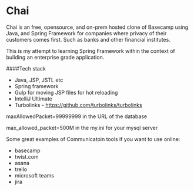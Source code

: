 # Chai 
Chai is an free, opensource, and on-prem hosted clone of Basecamp using Java, and Spring Framework for companies where privacy of their customers comes first. Such as banks and other financial institutes.

This is my attempt to learning Spring Framework within the context of building an enterprise grade application.


####Tech stack
* Java, JSP, JSTL etc
* Spring framework
* Gulp for moving JSP files for hot reloading
* IntelliJ Ultimate
* Turbolinks - https://github.com/turbolinks/turbolinks


maxAllowedPacket=99999999 in the URL of the database

max_allowed_packet=500M in the my.ini for your mysql server

Some great examples of Communicatoin tools if you want to use online:
- basecamp
- twist.com
- asana
- trello
- microsoft teams
- jira
